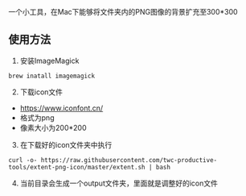 一个小工具，在Mac下能够将文件夹内的PNG图像的背景扩充至300*300

## 使用方法
1. 安装ImageMagick
```
brew inatall imagemagick
```

2. 下载icon文件
  - https://www.iconfont.cn/ 
  - 格式为png
  - 像素大小为200*200

3. 在下载好的icon文件夹中执行
```
curl -o- https://raw.githubusercontent.com/twc-productive-tools/extent-png-icon/master/extent.sh | bash
```

4. 当前目录会生成一个output文件夹，里面就是调整好的icon文件